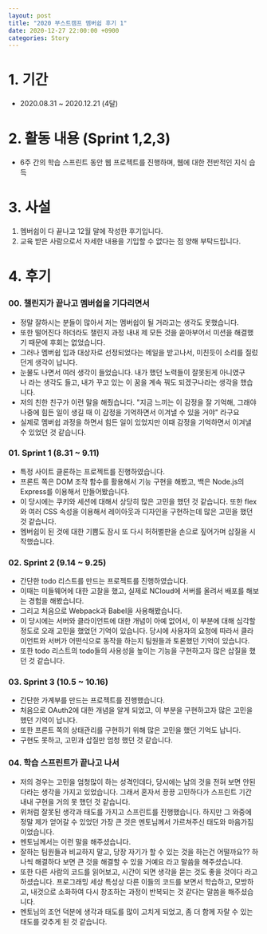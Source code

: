 ```yaml
---
layout: post
title: "2020 부스트캠프 멤버쉽 후기 1"
date: 2020-12-27 22:00:00 +0900
categories: Story
---
```


# 1. 기간

- 2020.08.31 ~ 2020.12.21 (4달)

# 2. 활동 내용 (Sprint 1,2,3)

- 6주 간의 학습 스프린트 동안 웹 프로젝트를 진행하며, 웹에 대한 전반적인 지식 습득

# 3. 사설

1. 멤버쉽이 다 끝나고 12월 말에 작성한 후기입니다.
2. 교육 받은 사람으로서 자세한 내용을 기입할 수 없다는 점 양해 부탁드립니다.

# 4. 후기

### 00. 챌린지가 끝나고 멤버쉽을 기다리면서

- 정말 잘하시는 분들이 많아서 저는 멤버쉽이 될 거라고는 생각도 못했습니다.
- 또한 떨어진다 하더라도 챌린지 과정 내내 제 모든 것을 쏟아부어서 미션을 해결했기 때문에 후회는 없었습니다.
- 그러나 멤버쉽 입과 대상자로 선정되었다는 메일을 받고나서, 미친듯이 소리를 질렀던게 생각이 납니다.
- 눈물도 나면서 여러 생각이 들었습니다. 내가 했던 노력들이 잘못된게 아니였구나 라는 생각도 들고, 내가 꾸고 있는 이 꿈을 계속 꿔도 되겠구나라는 생각을 했습니다.
- 저의 친한 친구가 이런 말을 해줬습니다. "지금 느끼는 이 감정을 잘 기억해, 그래야 나중에 힘든 일이 생길 때 이 감정을 기억하면서 이겨낼 수 있을 거야" 라구요
- 실제로 멤버쉽 과정을 하면서 힘든 일이 있었지만 이때 감정을 기억하면서 이겨낼 수 있었던 것 같습니다.

### 01. Sprint 1 (8.31 ~ 9.11)

- 특정 사이트 클론하는 프로젝트를 진행하였습니다.
- 프론트 쪽은 DOM 조작 함수를 활용해서 기능 구현을 해봤고, 백은 Node.js의 Express를 이용해서 만들어봤습니다.
- 이 당시에는 쿠키와 세션에 대해서 상당히 많은 고민을 했던 것 같습니다. 또한 flex와 여러 CSS 속성을 이용해서 레이아웃과 디자인을 구현하는데 많은 고민을 했던 것 같습니다.
- 멤버쉽이 된 것에 대한 기쁨도 잠시 또 다시 허허벌판을 손으로 짚어가며 삽질을 시작했습니다.

### 02. Sprint 2 (9.14 ~ 9.25)

- 간단한 todo 리스트를 만드는 프로젝트를 진행하였습니다.
- 이때는 미들웨어에 대한 고찰을 했고, 실제로 NCloud에 서버를 올려서 배포를 해보는 경험을 해봤습니다.
- 그리고 처음으로 Webpack과 Babel을 사용해봤습니다.
- 이 당시에는 서버와 클라이언트에 대한 개념이 아예 없어서, 이 부분에 대해 심각할 정도로 오래 고민을 했었던 기억이 있습니다. 당시에 사용자의 요청에 따라서 클라이언트와 서버가 어떤식으로 동작을 하는지 팀원들과 토론했던 기억이 있습니다.
- 또한 todo 리스트의 todo들의 사용성을 높이는 기능을 구현하고자 많은 삽질을 했던 것 같습니다.

### 03. Sprint 3 (10.5 ~ 10.16)

- 간단한 가계부를 만드는 프로젝트를 진행했습니다.
- 처음으로 OAuth2에 대한 개념을 알게 되었고, 이 부분을 구현하고자 많은 고민을 했던 기억이 납니다.
- 또한 프론트 쪽의 상태관리를 구현하기 위해 많은 고민을 했던 기억도 납니다.
- 구현도 못하고, 고민과 삽질만 엄청 했던 것 같습니다.

### 04. 학습 스프린트가 끝나고 나서

- 저의 경우는 고민을 엄청많이 하는 성격인데다, 당시에는 남의 것을 전혀 보면 안된다라는 생각을 가지고 있었습니다. 그래서 혼자서 끙끙 고민하다가 스프린트 기간 내내 구현을 거의 못 했던 것 같습니다.
- 위처럼 잘못된 생각과 태도를 가지고 스프린트를 진행했습니다. 하지만 그 와중에 정말 제가 얻어갈 수 있었던 가장 큰 것은 멘토님께서 가르쳐주신 태도와 마음가짐이었습니다.
- 멘토님께서는 이런 말을 해주셨습니다.
- 잘하는 팀원들과 비교하지 말고, 당장 자기가 할 수 있는 것을 하는건 어떨까요?? 하나씩 해결하다 보면 큰 것을 해결할 수 있을 거예요 라고 말씀을 해주셨습니다.
- 또한 다른 사람의 코드를 읽어보고, 시간이 되면 생각을 묻는 것도 좋을 것이다 라고 하셨습니다. 프로그래밍 세상 특성상 다른 이들의 코드를 보면서 학습하고, 모방하고, 내것으로 소화하여 다시 창조하는 과정이 반복되는 것 같다는 말씀을 해주셨습니다.
- 멘토님의 조언 덕분에 생각과 태도를 많이 고치게 되었고, 좀 더 함께 자랄 수 있는 태도를 갖추게 된 것 같습니다.
